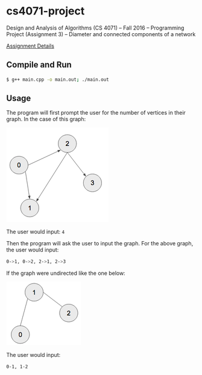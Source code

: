 # cs4071-project
Design and Analysis of Algorithms (CS 4071) – Fall 2016 – Programming Project (Assignment 3) – Diameter and connected components of a network

[Assignment Details](./assignment.pdf)

## Compile and Run
```bash
$ g++ main.cpp -o main.out; ./main.out
```

## Usage
The program will first prompt the user for the number of vertices in their graph. In the case of this graph:

![graph 1](/images/graph-1.png)

The user would input: `4`

Then the program will ask the user to input the graph. For the above graph, the user would input:

```bash
0->1, 0->2, 2->1, 2->3
```

If the graph were undirected like the one below:

![graph 2](/images/graph-2.png)

The user would input:

```bash
0-1, 1-2
```

